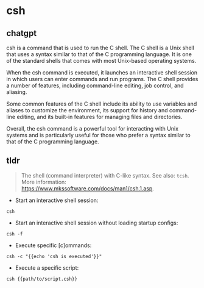 # csh 
## chatgpt 
csh is a command that is used to run the C shell. The C shell is a Unix shell that uses a syntax similar to that of the C programming language. It is one of the standard shells that comes with most Unix-based operating systems.

When the csh command is executed, it launches an interactive shell session in which users can enter commands and run programs. The C shell provides a number of features, including command-line editing, job control, and aliasing.

Some common features of the C shell include its ability to use variables and aliases to customize the environment, its support for history and command-line editing, and its built-in features for managing files and directories.

Overall, the csh command is a powerful tool for interacting with Unix systems and is particularly useful for those who prefer a syntax similar to that of the C programming language. 

## tldr 
 
> The shell (command interpreter) with C-like syntax.
> See also: `tcsh`.
> More information: <https://www.mkssoftware.com/docs/man1/csh.1.asp>.

- Start an interactive shell session:

`csh`

- Start an interactive shell session without loading startup configs:

`csh -f`

- Execute specific [c]ommands:

`csh -c "{{echo 'csh is executed'}}"`

- Execute a specific script:

`csh {{path/to/script.csh}}`

